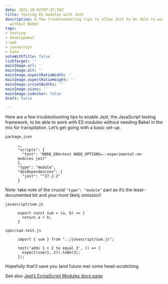 ```yaml
---
date: 2021-10-01T07:37:58Z
title: Testing ES modules with Jest
description: A few troubleshooting tips to allow Jest to be able to work with ES modules
  without Babel
tags:
- testing
- development
- web
- javascript
- note
noteWithTitle: false
linkTarget: ''
mainImage.url: ''
mainImage.alt: ''
mainImage.aspectRatioWidth: ''
mainImage.aspectRatioHeight: ''
mainImage.srcsetWidths: ''
mainImage.sizes: ''
mainImage.isAnchor: false
draft: false

---
```

Here are a few troubleshooting tips to enable Jest, the JavaScript testing framework, to be able to work with ES modules without needing Babel in the mix for transpilation. Let’s get going with a basic set-up.

`package.json`

<figure>

```
…,
"scripts": {
  "test": "NODE_ENV=test NODE_OPTIONS=--experimental-vm-modules jest"
},
"type": "module",
"devDependencies": {
  "jest": "^27.2.2"
}
```

</figure>

Note: take note of the crucial `"type": "module"` part as it’s the least-documented bit and your most likely omission!

`javascript/sum.js`

<figure>

```
export const sum = (a, b) => {
  return a + b;
}
```    
</figure>

`spec/sum.test.js`

<figure>

```
import { sum } from "../javascript/sum.js";
    
test('adds 1 + 2 to equal 3', () => {
  expect(sum(1, 2)).toBe(3);
});
```

</figure>

Hopefully that’ll save you (and future me) some head-scratching.

See also [Jest’s EcmaScript Modules docs page](https://jestjs.io/docs/ecmascript-modules)
